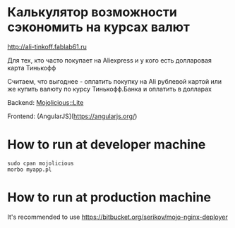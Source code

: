 # Калькулятор возможности сэкономить на курсах валют

http://ali-tinkoff.fablab61.ru

Для тех, кто часто покупает на Aliexpress и у кого есть долларовая карта Тинькофф

Считаем, что выгоднее - оплатить покупку на Ali рублевой картой или же
купить валюту по курсу Тинькофф.Банка и оплатить в долларах


Backend: [Mojolicious::Lite](https://metacpan.org/pod/Mojolicious::Lite)

Frontend: (AngularJS](https://angularjs.org/)


# How to run at developer machine

```
sudo cpan mojolicious
morbo myapp.pl
```

# How to run at production machine

It's recommended to use https://bitbucket.org/serikov/mojo-nginx-deployer